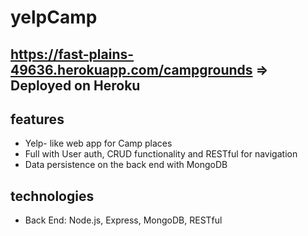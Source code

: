 # yelpCamp

<https://fast-plains-49636.herokuapp.com/campgrounds> => Deployed on Heroku
------------------

features
-------
- Yelp- like web app for Camp places
- Full with User auth, CRUD functionality and RESTful for navigation 
- Data persistence on the back end with MongoDB


technologies
-------
- Back End: Node.js, Express, MongoDB, RESTful





